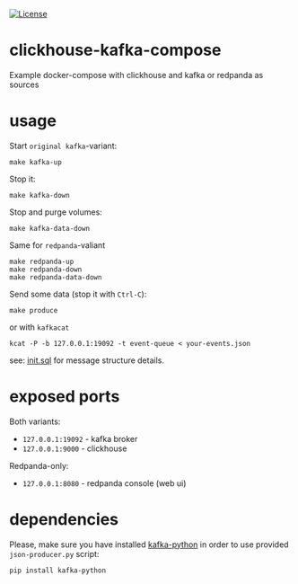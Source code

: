 [![License](https://img.shields.io/badge/license-MIT%20License-blue.svg)](https://github.com/s0rg/clickhouse-kafka-compose/blob/master/LICENSE)

# clickhouse-kafka-compose

Example docker-compose with clickhouse and kafka or redpanda as sources

# usage

Start `original kafka`-variant:

```shell
make kafka-up
```

Stop it:

```shell
make kafka-down
```

Stop and purge volumes:

```shell
make kafka-data-down
```

Same for `redpanda`-valiant

```shell
make redpanda-up
make redpanda-down
make redpanda-data-down
```

Send some data (stop it with `Ctrl-C`):

```shell
make produce
```

or with `kafkacat`

```shell
kcat -P -b 127.0.0.1:19092 -t event-queue < your-events.json
```

see: [init.sql](initdb.d/00-init.sql) for message structure details.

# exposed ports

Both variants:

- `127.0.0.1:19092` - kafka broker
- `127.0.0.1:9000` - clickhouse

Redpanda-only:

- `127.0.0.1:8080` - redpanda console (web ui)

# dependencies

Please, make sure you have installed [kafka-python](https://kafka-python.readthedocs.io/en/master/install.html) in order
to use provided `json-producer.py` script:

```shell
pip install kafka-python
```
